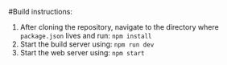 #Build instructions:

1. After cloning the repository, navigate to the directory where `package.json` lives and run: `npm install`
2. Start the build server using: `npm run dev`
3. Start the web server using: `npm start`
